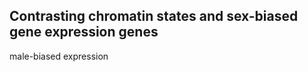 ## Contrasting chromatin states and sex-biased gene expression genes

male-biased expression [](https://github.com/vkb25/Chromatin-landscape-in-Artemia-franciscana/blob/d53575d2f0bc5d9f6eddc772f0ab8debb11dc8d7/male_biasedchromatintranscriptrep_transcript.xlsx)

